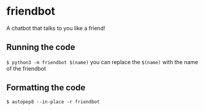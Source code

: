 # friendbot
A chatbot that talks to you like a friend!

## Running the code
`$ python3 -m friendbot $(name)`
you can replace the `$(name)` with the name of the friendbot

## Formatting the code
`$ autopep8 --in-place -r friendbot`